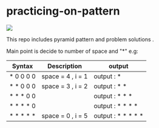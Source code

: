 # practicing-on-pattern
![](https://img.shields.io/static/v1?label=platform&message=macOS%20|%2016.0&color=green&?style=plastic)

This repo includes pyramid pattern and problem solutions .

Main point is decide to number of space and "*" 
e.g:

| Syntax      | Description                   |output 
| ----------- | ----------------------------- |----------
| * 0 0 0 0   | space = 4 , i = 1             | output : *
| * * 0 0 0   | space = 3 , i = 2             | output : * *
| * * * 0 0   |                               | output : * * *
| * * * * 0   |                               | output : * * * *
| * * * * *   |  space = 0 , i = 5            | output : * * * * *



